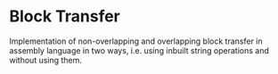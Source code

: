 # Block Transfer

Implementation of non-overlapping and overlapping block transfer in assembly language in two ways, i.e. using inbuilt string operations and without using them.
